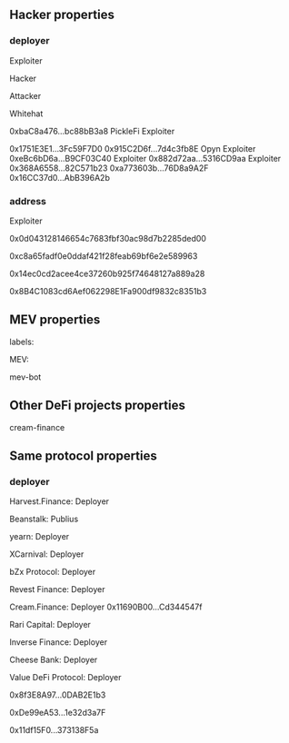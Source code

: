 
## Hacker properties

### deployer

Exploiter

Hacker

Attacker

Whitehat


0xbaC8a476...bc88bB3a8  PickleFi Exploiter

0x1751E3E1...3Fc59F7D0
0x915C2D6f...7d4c3fb8E Opyn Exploiter
0xeBc6bD6a...B9CF03C40 Exploiter
0x882d72aa...5316CD9aa Exploiter
0x368A6558...82C571b23
0xa773603b...76D8a9A2F
0x16CC37d0...AbB396A2b



### address

Exploiter

0x0d043128146654c7683fbf30ac98d7b2285ded00

0xc8a65fadf0e0ddaf421f28feab69bf6e2e589963

0x14ec0cd2acee4ce37260b925f74648127a889a28

0x8B4C1083cd6Aef062298E1Fa900df9832c8351b3




## MEV properties

labels:

MEV: 

mev-bot





## Other DeFi projects properties


cream-finance




## Same protocol properties

### deployer

Harvest.Finance: Deployer

Beanstalk: Publius

yearn: Deployer

XCarnival: Deployer

bZx Protocol: Deployer

Revest Finance: Deployer

Cream.Finance: Deployer
0x11690B00...Cd344547f

Rari Capital: Deployer

Inverse Finance: Deployer

Cheese Bank: Deployer

Value DeFi Protocol: Deployer

0x8f3E8A97...0DAB2E1b3

0xDe99eA53...1e32d3a7F

0x11df15F0...373138F5a

